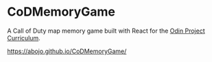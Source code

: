 # CoDMemoryGame

A Call of Duty map memory game built with React for the <a href='https://www.theodinproject.com/paths/full-stack-javascript/courses/javascript/lessons/memory-card'>Odin Project Curriculum</a>.

https://abojo.github.io/CoDMemoryGame/
